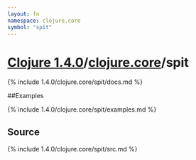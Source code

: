```yaml
---
layout: fn
namespace: clojure.core
symbol: "spit"
---
```


# [Clojure 1.4.0](../../)/[clojure.core](../)/spit

{% include 1.4.0/clojure.core/spit/docs.md %}

##Examples

{% include 1.4.0/clojure.core/spit/examples.md %}
## Source
{% include 1.4.0/clojure.core/spit/src.md %}


